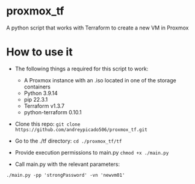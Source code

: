 # proxmox_tf
A python script that works with Terraform to create a new VM in Proxmox

# How to use it
- The following things a required for this script to work:
  - A Proxmox instance with an .iso located in one of the storage containers
  - Python 3.9.14
  - pip 22.3.1
  - Terraform v1.3.7
  - python-terraform 0.10.1


- Clone this repo: `git clone https://github.com/andreypicado506/proxmox_tf.git`

- Go to the ./tf directory: `cd ./proxmox_tf/tf`

- Provide execution permissions to main.py `chmod +x ./main.py`

- Call main.py with the relevant parameters:

`./main.py -pp 'strongPassword' -vn 'newvm01'`
